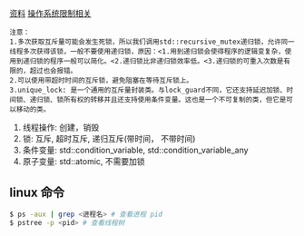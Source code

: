 [资料](https://www.cnblogs.com/haippy/p/3235560.html)
[操作系统限制相关](https://blog.csdn.net/vic_qxz/article/details/82219301?utm_medium=distribute.pc_relevant.none-task-blog-BlogCommendFromMachineLearnPai2-12.baidujs&depth_1-utm_source=distribute.pc_relevant.none-task-blog-BlogCommendFromMachineLearnPai2-12.baidujs)

```
注意： 
1.多次获取互斥量可能会发生死锁，所以我们调用std::recursive_mutex递归锁，允许同一线程多次获得该锁，一般不要使用递归锁，原因：<1.用到递归锁会使得程序的逻辑变复杂，使用到递归锁的程序一般可以简化。<2.递归锁比非递归锁效率低。<3.递归锁的可重入次数是有限的，超过也会报错。 
2.可以使用带超时时间的互斥锁，避免阻塞在等待互斥锁上。 
3.unique_lock: 是一个通用的互斥量封装类。与lock_guard不同，它还支持延迟加锁、时间锁、递归锁、锁所有权的转移并且还支持使用条件变量。这也是一个不可复制的类，但它是可以移动的类。
```

1. 线程操作: 创建，销毁
2. 锁: 互斥, 超时互斥, 递归互斥(带时间， 不带时间)
3. 条件变量: std::condition_variable, std::condition_variable_any
4. 原子变量: std::atomic<T>, 不需要加锁 

## linux 命令
```bash
$ ps -aux | grep <进程名> # 查看进程 pid
$ pstree -p <pid> # 查看线程树
```